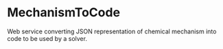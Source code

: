 # MechanismToCode
Web service converting JSON representation of chemical mechanism into code to be used by a solver.
